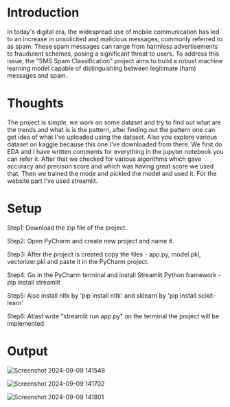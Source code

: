 # Introduction

In today's digital era, the widespread use of mobile communication has led to an increase in unsolicited and malicious messages, commonly referred to as spam. These spam messages can range from harmless advertisements to fraudulent schemes, posing a significant threat to users. To address this issue, the "SMS Spam Classification" project aims to build a robust machine learning model capable of distinguishing between legitimate (ham) messages and spam.

# Thoughts

The project is simple, we work on some dataset and try to find out what are the trends and what is is the pattern, after finding out the pattern one can get idea of what I've uploaded using the dataset.
Also you explore various dataset on kaggle because this one I've downloaded from there. 
We first do EDA and I have written comments for everything in the jupyter notebook you can refer it. 
After that we checked for various algorithms which gave accuracy and precison score and which was having great score we used that. 
Then we trained the mode and pickled the model and used it.
For the website part I've used streamlit.

# Setup

Step1: Download the zip file of the project.

Step2: Open PyCharm and create new project and name it.

Step3: After the project is created copy the files - app.py, model.pkl, vectorizer.pkl and paste it in the PyCharm project.

Step4: Go in the PyCharm terminal and install Streamlit Python framework - pip install streamlit

Step5: Also install nltk by 'pip install nltk' and sklearn by 'pip install scikit-learn'

Step6: Atlast write "streamlit run app.py" on the terminal the project will be implemented.



# Output

![Screenshot 2024-09-09 141548](https://github.com/user-attachments/assets/83c9c252-08a3-4ce0-9258-b6694abe9779)

![Screenshot 2024-09-09 141702](https://github.com/user-attachments/assets/64ca4683-ce29-49b9-8f4f-292010913fc9)

![Screenshot 2024-09-09 141801](https://github.com/user-attachments/assets/a91832b0-51ce-425a-96fd-042a1db8bb10)

